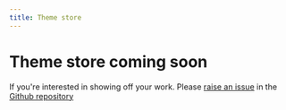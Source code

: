 ```yaml
---
title: Theme store
---
```

# Theme store coming soon

If you're interested in showing off your work. Please [raise an issue](https://github.com/seanwuapps/soft-components/issues/new) in the [Github repository](https://github.com/seanwuapps/soft-components)
